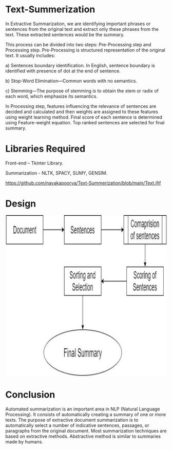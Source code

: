 # Text-Summerization
In Extractive Summarization, we are identifying important phrases or sentences from the original text and extract only these phrases from the text. These extracted sentences would be the summary.

This process can be divided into two steps: Pre-Processing step and
Processing step. 
Pre-Processing is structured representation of the original text. It usually includes:

a)	Sentences boundary identification. In English, sentence boundary is identified with presence of dot at the end of sentence. 

b)	Stop-Word Elimination—Common words with no semantics. 

c)	Stemming—The purpose of stemming is to obtain the stem or radix of each word, which emphasize its semantics.

In Processing step, features influencing the relevance of sentences are decided and calculated and then weights are assigned to these features using weight learning method. Final score of each sentence is determined using Feature-weight equation. Top ranked sentences are selected for final summary.

# Libraries Required
Front-end – Tkinter Library.

Summarization - NLTK, SPACY, SUMY, GENSIM.

https://github.com/nayakapoorva/Text-Summerization/blob/main/Text.jfif

# Design

<p align="center">
  <img src="https://github.com/nayakapoorva/Text-Summerization/blob/main/Text.jfif" width="500" height="500" title="hover text">
</p>

# Conclusion
Automated summarization is an important area in NLP (Natural Language Processing). It consists of automatically creating a summary of one or more texts. The purpose of extractive document summarization is to automatically select a number of indicative sentences, passages, or paragraphs from the original document. Most summarization techniques are based on extractive methods. Abstractive method is similar to summaries made by humans.




